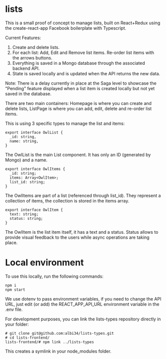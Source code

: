 # lists

This is a small proof of concept to manage lists, built on React+Redux using the create-react-app Facebook boilerplate with Typescript.

Current Features:

1. Create and delete lists.
2. For each list: Add, Edit and Remove list items. Re-order list items with the arrows buttons.
3. Everything is saved in a Mongo database through the associated backend API.
4. State is saved locally and is updated when the API returns the new data.

Note: There is a delay currently in place at the Saga level to showcase the "Pending" feature displayed when a list item is created locally but not yet saved in the database.

There are two main containers: Homepage is where you can create and delete lists, ListPage is where you can add, edit, delete and re-order list items.

This is using 3 specific types to manage the list and items:

```
export interface OwlList {
  _id: string,
  name: string,
}
```

The OwlList is the main List component. It has only an ID (generated by Mongo) and a name.

```
export interface OwlItems {
  _id: string;
  items: Array<OwlItem>;
  list_id: string;
}
```

The OwlItems are part of a list (referenced through list_id). They represent a collection of items, the collection is stored in the items array.

```
export interface OwlItem {
  text: string;
  status: string;
}
```

The OwlItem is the list item itself, it has a text and a status. Status allows to provide visual feedback to the users while async operations are taking place.

# Local environment

To use this locally, run the following commands:

```
npm i
npm start
```

We use dotenv to pass environment variables, if you need to change the API URL, just edit (or add) the REACT_APP_API_URL environment variable in the .env file.

For development purposes, you can link the lists-types repository directly in your folder:

```
# git clone git@github.com:albi34/lists-types.git
# cd lists-frontend/
lists-frontend/# npm link ../lists-types
```

This creates a symlink in your node_modules folder.
